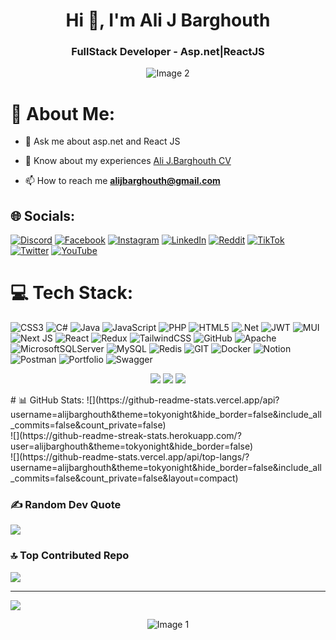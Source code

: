 
<h1 align="center">Hi 👋, I'm Ali J Barghouth</h1>
<h3 align="center">FullStack Developer - Asp.net|ReactJS</h3>

<p align ="center">  <img src="https://www.gifcen.com/wp-content/uploads/2022/09/one-piece-gif-7.gif" alt="Image 2" style="max-width: 100%; height: auto;" /></p>

# 💫 About Me:
- 💬 Ask me about asp.net and React JS<br>

- 📄 Know about my experiences <a href = "https://docs.google.com/document/d/1GtN-jXUeS35LQUw77zqIItu8ZtK92kLiBeyO7qo9xSM/edit?usp=sharing">Ali J.Barghouth CV</a>

- 📫 How to reach me **alijbarghouth@gmail.com**
## 🌐 Socials:
[![Discord](https://img.shields.io/badge/Discord-%237289DA.svg?logo=discord&logoColor=white)](https://discord.gg/https://discord.gg/4UaSbybb) [![Facebook](https://img.shields.io/badge/Facebook-%231877F2.svg?logo=Facebook&logoColor=white)](https://facebook.com/alijbarghouth) [![Instagram](https://img.shields.io/badge/Instagram-%23E4405F.svg?logo=Instagram&logoColor=white)](https://instagram.com/alijbarghouth) [![LinkedIn](https://img.shields.io/badge/LinkedIn-%230077B5.svg?logo=linkedin&logoColor=white)](https://linkedin.com/in/alijbarghouth) [![Reddit](https://img.shields.io/badge/Reddit-%23FF4500.svg?logo=Reddit&logoColor=white)](https://reddit.com/user/alijbarghouth) [![TikTok](https://img.shields.io/badge/TikTok-%23000000.svg?logo=TikTok&logoColor=white)](https://tiktok.com/@alijbarghouth) [![Twitter](https://img.shields.io/badge/Twitter-%231DA1F2.svg?logo=Twitter&logoColor=white)](https://twitter.com/alijbarghouth) [![YouTube](https://img.shields.io/badge/YouTube-%23FF0000.svg?logo=YouTube&logoColor=white)](https://youtube.com/channel/UCA3OUx5q_yjIByMCD5Yvhcg) 

# 💻 Tech Stack:
![CSS3](https://img.shields.io/badge/css3-%231572B6.svg?style=for-the-badge&logo=css3&logoColor=white) ![C#](https://img.shields.io/badge/c%23-%23239120.svg?style=for-the-badge&logo=c-sharp&logoColor=white) ![Java](https://img.shields.io/badge/java-%23ED8B00.svg?style=for-the-badge&logo=java&logoColor=white) ![JavaScript](https://img.shields.io/badge/javascript-%23323330.svg?style=for-the-badge&logo=javascript&logoColor=%23F7DF1E) ![PHP](https://img.shields.io/badge/php-%23777BB4.svg?style=for-the-badge&logo=php&logoColor=white) ![HTML5](https://img.shields.io/badge/html5-%23E34F26.svg?style=for-the-badge&logo=html5&logoColor=white) ![.Net](https://img.shields.io/badge/.NET-5C2D91?style=for-the-badge&logo=.net&logoColor=white) ![JWT](https://img.shields.io/badge/JWT-black?style=for-the-badge&logo=JSON%20web%20tokens) ![MUI](https://img.shields.io/badge/MUI-%230081CB.svg?style=for-the-badge&logo=material-ui&logoColor=white) ![Next JS](https://img.shields.io/badge/Next-black?style=for-the-badge&logo=next.js&logoColor=white) ![React](https://img.shields.io/badge/react-%2320232a.svg?style=for-the-badge&logo=react&logoColor=%2361DAFB) ![Redux](https://img.shields.io/badge/redux-%23593d88.svg?style=for-the-badge&logo=redux&logoColor=white) ![TailwindCSS](https://img.shields.io/badge/tailwindcss-%2338B2AC.svg?style=for-the-badge&logo=tailwind-css&logoColor=white) ![GitHub](https://img.shields.io/badge/GitHub-%23121011.svg?style=for-the-badge&logo=github&logoColor=white) ![Apache](https://img.shields.io/badge/apache-%23D42029.svg?style=for-the-badge&logo=apache&logoColor=white) ![MicrosoftSQLServer](https://img.shields.io/badge/Microsoft%20SQL%20Sever-CC2927?style=for-the-badge&logo=microsoft%20sql%20server&logoColor=white) ![MySQL](https://img.shields.io/badge/mysql-%2300f.svg?style=for-the-badge&logo=mysql&logoColor=white) ![Redis](https://img.shields.io/badge/redis-%23DD0031.svg?style=for-the-badge&logo=redis&logoColor=white) ![GIT](https://img.shields.io/badge/Git-fc6d26?style=for-the-badge&logo=git&logoColor=white) ![Docker](https://img.shields.io/badge/docker-%230db7ed.svg?style=for-the-badge&logo=docker&logoColor=white) ![Notion](https://img.shields.io/badge/Notion-%23000000.svg?style=for-the-badge&logo=notion&logoColor=white) ![Postman](https://img.shields.io/badge/Postman-FF6C37?style=for-the-badge&logo=postman&logoColor=white) ![Portfolio](https://img.shields.io/badge/Portfolio-%23000000.svg?style=for-the-badge&logo=firefox&logoColor=#FF7139) ![Swagger](https://img.shields.io/badge/-Swagger-%23Clojure?style=for-the-badge&logo=swagger&logoColor=white)

<p align = "center">
  <img src="https://static.wikia.nocookie.net/fcoc-vs-battles/images/a/a3/Kaguya-shinomiya-kaguya-shinomiya-dance.gif/revision/latest/scale-to-width-down/250?cb=20211214213446"/>
    <img src="https://static.wikia.nocookie.net/fcoc-vs-battles/images/a/a3/Kaguya-shinomiya-kaguya-shinomiya-dance.gif/revision/latest/scale-to-width-down/250?cb=20211214213446"/>
    <img src="https://static.wikia.nocookie.net/fcoc-vs-battles/images/a/a3/Kaguya-shinomiya-kaguya-shinomiya-dance.gif/revision/latest/scale-to-width-down/250?cb=20211214213446"/>
</p>
# 📊 GitHub Stats:
![](https://github-readme-stats.vercel.app/api?username=alijbarghouth&theme=tokyonight&hide_border=false&include_all_commits=false&count_private=false)<br/>
![](https://github-readme-streak-stats.herokuapp.com/?user=alijbarghouth&theme=tokyonight&hide_border=false)<br/>
![](https://github-readme-stats.vercel.app/api/top-langs/?username=alijbarghouth&theme=tokyonight&hide_border=false&include_all_commits=false&count_private=false&layout=compact)

### ✍️ Random Dev Quote
![](https://quotes-github-readme.vercel.app/api?type=horizontal&theme=radical)

### 🔝 Top Contributed Repo
![](https://github-contributor-stats.vercel.app/api?username=alijbarghouth&limit=5&theme=nord&combine_all_yearly_contributions=true)



---
[![](https://visitcount.itsvg.in/api?id=alijbarghouth&icon=0&color=0)](https://visitcount.itsvg.in)

<p align ="center">
  <img src="https://i.pinimg.com/originals/4a/59/04/4a5904db82b19b2965026a04b073503f.gif" alt="Image 1" style="max-width: 100%; height: auto;" />

</p>

